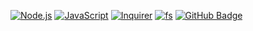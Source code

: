 
[![Node.js](https://img.shields.io/badge/Node.js-43853D?style=for-the-badge&logo=node.js&logoColor=white)](https://nodejs.org/)
[![JavaScript](https://img.shields.io/badge/JavaScript-F7DF1E?style=for-the-badge&logo=javascript&logoColor=black)](https://developer.mozilla.org/en-US/docs/Web/JavaScript)
[![Inquirer](https://img.shields.io/badge/Inquirer-0d0d0d?style=for-the-badge&logo=inquirer&logoColor=white)](https://www.npmjs.com/package/inquirer)
[![fs](https://img.shields.io/badge/fs-03599C?style=for-the-badge)](https://nodejs.org/api/fs.html)
[![GitHub Badge](https://img.shields.io/badge/GitHub-100000?style=for-the-badge&logo=github&logoColor=white)](https://github.com/) 


